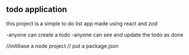 ## todo application

this project is a simple to do list app made using react and zod

-anyone can create a todo
-anyone can see and update the todo as done

//initiliase a node project
// put a package.json
